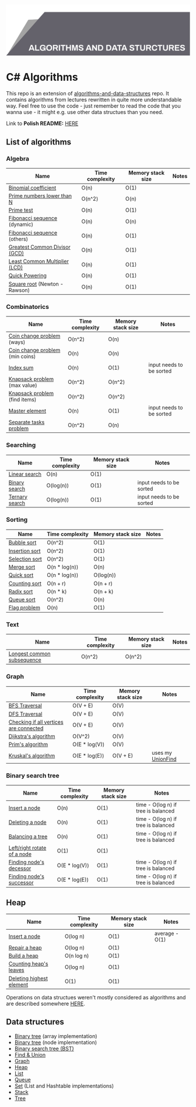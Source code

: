 ![Algorithms and data structures](top_banner.png)

# C# Algorithms

This repo is an extension of [algorithms-and-data-structures](https://github.com/BordowyRydwan/algorithms-and-data-structures) repo. It contains algorithms from lectures rewritten in quite more understandable way. Feel free to use the code - just remember to read the code that you wanna use - it might e.g. use other data structues than you need.

Link to **Polish README:** [HERE](README_PL.md)

##  List of algorithms

### Algebra

Name | Time complexity | Memory stack size  | Notes
-----| ----------------| -----------------  | -----
[Binomial coefficient](/algorithms/algebra/binomial_coefficient) | O(n) | O(1) |
[Prime numbers lower than N](algorithms/algebra/erathostenes_sieve) | O(n^2) | O(n) |
[Prime test](/algorithms/algebra/erathostenes_sieve) | O(n) | O(1) |
[Fibonacci sequence](/algorithms/algebra/fibonacci_seq) (dynamic) | O(n) | O(n)| 
[Fibonacci sequence](/algorithms/algebra/fibonacci_seq) (others) | O(n) | O(1) |
[Greatest Common Divisor (GCD)](/algorithms/algebra/gcd_lcm) | O(n) | O(1) |
[Least Common Multiplier (LCD)](/algorithms/algebra/gcd_lcm) | O(n) | O(1) |
[Quick Powering](/algorithms/algebra/quick_power) | O(n) | O(1) |
[Square root](/algorithms/algebra/square_root) (Newton - Rawson) | O(n) | O(1) |

### Combinatorics

Name | Time complexity | Memory stack size  | Notes
-----| ----------------| -----------------  | -----
[Coin change problem](/algorithms/combinatorics/giving_change) (ways) | O(n^2) | O(n)  |
[Coin change problem](/algorithms/combinatorics/giving_change) (min coins) | O(n) | O(n)  |
[Index sum](/algorithms/combinatorics/index_sum) | O(n) | O(1)  | input needs to be sorted
[Knapsack problem](/algorithms/combinatorics/knapsack_problem) (max value) | O(n^2) | O(n^2)  |
[Knapsack problem](/algorithms/combinatorics/knapsack_problem) (find items) | O(n^2) | O(n^2)  |
[Master element](/algorithms/combinatorics/master_element) | O(n) | O(1)  | input needs to be sorted
[Separate tasks problem](/algorithms/combinatorics/separated_tasks_problem) | O(n^2) | O(n)  | 

### Searching

Name | Time complexity | Memory stack size  | Notes
-----| ----------------| -----------------  | -----
[Linear search](/algorithms/searching/linear_search) | O(n) | O(1)  |
[Binary search](/algorithms/searching/binary_search) | O(log(n)) | O(1)  | input needs to be sorted
[Ternary search](/algorithms/searching/ternary_search) | O(log(n)) | O(1)  | input needs to be sorted

### Sorting

Name | Time complexity | Memory stack size  | Notes
-----| ----------------| -----------------  | -----
[Bubble sort](/algorithms/sorting/bubble_sort) | O(n^2) | O(1)  |
[Insertion sort](/algorithms/sorting/insertion_sort) | O(n^2) | O(1)  |
[Selection sort](/algorithms/sorting/seleciton_sort) | O(n^2) | O(1)  |
[Merge sort](/algorithms/sorting/merge_sort) | O(n * log(n)) | O(n)  |
[Quick sort](/algorithms/sorting/quick_sort) | O(n * log(n)) | O(log(n))  |
[Counting sort](/algorithms/sorting/count_sort) | O(n + r) | O(n + r)  |
[Radix sort](/algorithms/sorting/radix_sort) | O(n * k) | O(n + k)  |
[Queue sort](/algorithms/sorting/queue_sort) | O(n^2) | O(n)  |
[Flag problem](/algorithms/sorting/flag_problem) | O(n) | O(1)  |

### Text

Name | Time complexity | Memory stack size  | Notes
-----| ----------------| -----------------  | -----
[Longest common subsequence](/algorithms/text/lcs) | O(n^2) | O(n^2)  | 


### Graph

Name | Time complexity | Memory stack size  | Notes
-----| ----------------| -----------------  | -----
[BFS Traversal](/data_structures/graph) | O(V + E) | O(V)  | 
[DFS Traversal](/data_structures/graph) | O(V + E) | O(V) | 
[Checking if all vertices are connected](/data_structures/graph)  | O(V + E) | O(V) | 
[Dijkstra's algorithm](/data_structures/graph) | O(V^2) | O(V) | 
[Prim's algorithm](/data_structures/graph)  | O(E * log(V)) | O(V) | 
[Kruskal's algorithm](/data_structures/graph)  | O(E * log(E)) | O(V + E) | uses my [UnionFind<T>](../union_find)

### Binary search tree

Name | Time complexity | Memory stack size  | Notes
-----| ----------------| -----------------  | -----
[Insert a node](/data_structures/bst) | O(n) | O(1)  | time - O(log n) if tree is balanced
[Deleting a node](/data_structures/bst) | O(n) | O(1) | time - O(log n) if tree is balanced
[Balancing a tree](/data_structures/bst)  | O(n) | O(1) | time - O(log n) if tree is balanced
[Left/right rotate of a node](/data_structures/bst) | O(1) | O(1) | 
[Finding node's decessor](/data_structures/bst)  | O(E * log(V)) | O(1) | time - O(log n) if tree is balanced
[Finding node's successor](/data_structures/bst)  | O(E * log(E)) | O(1) | time - O(log n) if tree is balanced

## Heap

Name | Time complexity | Memory stack size  | Notes
-----| ----------------| -----------------  | -----
[Insert a node](/data_structures/heap) | O(log n) | O(1) | average - O(1)
[Repair a heap](/data_structures/heap) | O(log n) | O(1) | 
[Build a heap](/data_structures/heap) | O(n log n) | O(1) | 
[Counting heap's leaves](/data_structures/heap) | O(log n) | O(1) | 
[Deleting highest element](/data_structures/heap) | O(1) | O(1) |

Operations on data structues weren't mostly considered as algorithms and are described somewhere [HERE](/data_structures).

## Data structures

- [Binary tree](/data_structures/array_binary_tree) (array implementation)
- [Binary tree](/data_structures/binary_tree) (node implementation)
- [Binary search tree (BST)](/data_structures/bst)
- [Find & Union](/data_structures/union_find) 
- [Graph](/data_structures/graph) 
- [Heap](/data_structures/heap) 
- [List](/data_structures/list) 
- [Queue](/data_structures/queue) 
- [Set](/data_structures/set) (List and Hashtable implementations)
- [Stack](/data_structures/stack) 
- [Tree](/data_structures/tree) 
